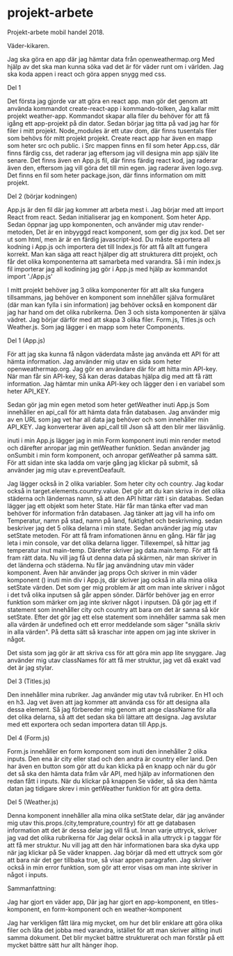 # projekt-arbete

Projekt-arbete mobil handel 2018.

Väder-kikaren.

Jag ska göra en app där jag hämtar data från openweathermap.org Med hjälp av det ska man kunna söka vad det är för väder runt om i världen. Jag ska koda appen i react och göra appen snygg med css.



Del 1

Det första jag gjorde var att göra en react app.
man gör det genom att använda kommandot create-react-app i kommando-tolken, Jag kallar mitt projekt weather-app. Kommandot skapar alla filer du behöver för att få igång ett app-projekt på din dator.
Sedan börjar jag titta på vad jag har för filer i mitt projekt. Node_modules är ett utav dom, där finns tusentals filer som behövs för mitt projekt projekt.
Create react app har även en mapp som heter src och public. i Src mappen finns en fil som heter App.css, där finns färdig css, det raderar jag eftersom jag vill designa min app själv lite senare. Det finns även en App.js fil, där finns färdig react kod, jag raderar även den, eftersom jag vill göra det till min egen. jag raderar även logo.svg. Det finns en fil som heter package.json, där finns information om mitt projekt.

Del 2 (börjar kodningen)

App.js är den fil där jag kommer att arbeta mest i.
Jag börjar med att import React from react. 
Sedan initialiserar jag en komponent. Som heter App. Sedan öppnar jag upp komponenten, och använder mig utav render-metoden, Det är en inbyyggd react komponent, som ger dig jsx kod. Det ser ut som html, men är är en färdig javascript-kod. Du måste exportera all kodning i App.js och importera det till Index.js för att få allt att fungera korrekt. Man kan säga att react hjälper dig att strukturera ditt projekt, och får det olika komponenterna att samarbeta med varandra. Så i min index.js fil importerar jag all kodining jag gör i App.js med hjälp av kommandot import './App.js'


I mitt projekt behöver jag 3 olika komponenter för att allt ska fungera tillsammans, jag behöver en komponent som innehåller själva formuläret (där man kan fylla i sin information) jag behöver också en komponent där jag har hand om det olika rubrikerna.
Den 3 och sista komponenten är själva vädret. Jag börjar därför med att skapa 3 olika filer. Form.js, Titles.js och Weather.js. Som jag lägger i en mapp som heter Components.


Del 1 (App.js)

För att jag ska kunna få någon väderdata måste jag använda ett API för att hämta information.
Jag använder mig utav en sida som heter openweathermap.org. Jag gör en användare där för att hitta min API-key. När man får sin API-key, Så kan deras databas hjälpa dig med att få rätt information. Jag hämtar min unika API-key och lägger den i en variabel som heter API_KEY.

Sedan gör jag min egen metod som heter getWeather inuti App.js
Som innehåller en api_call för att hämta data från databasen. Jag använder mig av en URL som jag vet har all data jag behöver och som innehåller min API_KEY. Jag konverterar även api_call till Json så att den blir mer läsvänlig.

inuti i min App.js lägger jag in min Form komponent inuti min render metod och därefter anropar jag min getWeather funktion. Sedan använder jag onSumbit i min form komponent, och anropar getWeather på samma sätt. För att sidan inte ska ladda om varje gång jag klickar på submit, så använder jag mig utav e.preventDeafault. 

Jag lägger också in 2 olika variabler. Som heter city och country. Jag kodar också in target.elements.country.value. Det gör att du kan skriva in det olika städerna och ländernas namn, så att den API hittar rätt i sin databas. 
Sedan lägger jag ett objekt som heter State. Här får man tänka efter vad man behöver för information från databasen. Jag tänker att jag vill ha  info om
Temperatur, namn på stad, namn på land, fuktighet och beskrivning. sedan beskriver jag det 5 olika delarna i min state.
Sedan använder jag mig utav setState metoden. För att få fram infomationen ännu en gång. Här får jag leta i min console, var det olika delarna ligger. Tillexempel, så hittar jag temperatur inut main-temp. Därefter skriver jag data.main.temp. För att få fram rätt data. Nu vill jag få ut denna data på skärmen, när man skriver in det länderna och städerna. Nu får jag användning utav min väder komponent. Även här använder jag props Och skriver in min väder komponent (<weather>) inuti min div i App.js, där skriver jag också in alla mina olika setState värden. Det som ger mig problem är att om man inte skriver i något i det två olika inputsen så går appen sönder. Därför behöver jag en error funktion som märker om jag inte skriver något i inputsen. Då gör jag ett if statement som innehåller city och country att bara om det är sanna så kör setState. Efter det gör jag ett else statement som innehåller samma sak men alla värden är undefined och ett error meddelande som säger "snälla skriv in alla värden". På detta sätt så kraschar inte appen om jag inte skriver in något.

Det sista som jag gör är att skriva css för att göra min app lite snyggare. Jag använder mig utav classNames för att få mer struktur, jag vet då exakt vad det är jag stylar.



Del 3 (Titles.js)


Den innehåller mina rubriker. Jag använder mig utav två rubriker. En H1 och en h3. Jag vet även att jag kommer att använda css för att designa alla dessa element. Så jag förbereder mig genom att ange className för alla det olika delarna, så att det sedan ska bli lättare att designa. Jag avslutar med ett exportera och sedan importera datan till App.js. 
 
Del 4 (Form.js)

Form.js innehåller en form komponent som inuti den innehåller 2 olika inputs. Den ena är city eller stad och den andra är country eller land.
Den har även en button som gör att du kan klicka på en knapp och när du gör det så ska den hämta data fråm vår API, med hjälp av informationen den redan fått i inputs. När du klickar på knappen Se väder, så ska den hämta datan jag tidigare skrev i min getWeather funktion för att göra detta.






Del 5 (Weather.js)

Denna komponent innehåller alla mina olika setState delar, där jag använder mig utav this.props.(city,temprature,country) för att ge databasen information att det är dessa delar jag vill få ut. Innan varje uttryck, skriver jag vad det olika rubrikerna för 
Jag delar också in alla uttryck i p taggar för att få mer struktur. 
Nu vill jag att den här informationen bara ska dyka upp när jag klickar på Se väder knappen. Jag börjar då med ett uttryck som gör att bara när det ger tillbaka true, så visar appen paragrafen. Jag skriver också in min error funktion, som gör att error visas om man inte skriver in något i inputs.

Sammanfattning:

Jag har gjort en väder app, Där jag har gjort en app-komponent, en titles-komponent, en form-komponent och en weather-komponent

Jag har verkligen fått lära mig mycket, om hur det blir enklare att göra olika filer och låta det jobba med varandra, istället för att man skriver allting inuti samma dokument. Det blir mycket bättre strukturerat och man förstår på ett mycket bättre sätt hur allt hänger ihop.